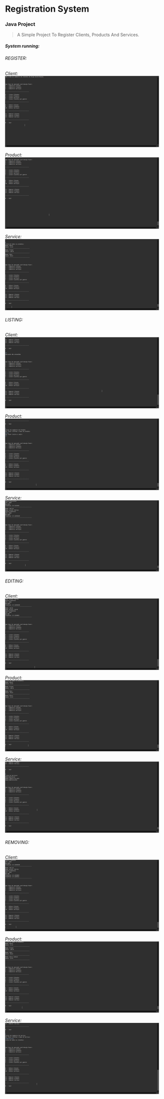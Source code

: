 # Registration System
### Java Project

> A Simple Project To Register Clients, Products And Services.

##### System running:

###### REGISTER:
*Client:*
![Client Registration](https://github.com/LucasACES/Cadastro_Java/blob/main/gifs/CadastroCliente.gif?raw=true "Cadastro Cliente")

*Product:*
![Product Registration](https://github.com/LucasACES/Cadastro_Java/blob/main/gifs/CadastroProduto.gif?raw=true "Product Registration")

*Service:*
![Service Registration](https://github.com/LucasACES/Cadastro_Java/blob/main/gifs/CadastroServico.gif?raw=true "Service Registration")

###### LISTING:
*Client:*
![Client Listing](https://github.com/LucasACES/Cadastro_Java/blob/main/gifs/ListagemCliente.gif?raw=true "Client Listing")

*Product:*
![Product Listing](https://github.com/LucasACES/Cadastro_Java/blob/main/gifs/ListagemProduto.gif?raw=true "Product Listing")

*Service:*
![Service Listing](https://github.com/LucasACES/Cadastro_Java/blob/main/gifs/ListagemServico.gif?raw=true "Service Listing")

###### EDITING:
*Client:*
![Client Editing](https://github.com/LucasACES/Cadastro_Java/blob/main/gifs/EdicaoCliente.gif?raw=true "Client Editing")

*Product:*
![Product Editing](https://github.com/LucasACES/Cadastro_Java/blob/main/gifs/EdicaoProduto.gif?raw=true "Product Editing")

*Service:*
![Service Editing](https://github.com/LucasACES/Cadastro_Java/blob/main/gifs/EdicaoServico.gif?raw=true "Service Editing")

###### REMOVING:
*Client:*
![Client Removing](https://github.com/LucasACES/Cadastro_Java/blob/main/gifs/RemocaoCliente.gif?raw=true "Client Removing")

*Product:*
![Product Removing](https://github.com/LucasACES/Cadastro_Java/blob/main/gifs/RemocaoProduto.gif?raw=true "Product Removing")

*Service:*
![Service Removing](https://github.com/LucasACES/Cadastro_Java/blob/main/gifs/RemocaoServico.gif?raw=true "Service Removing")


